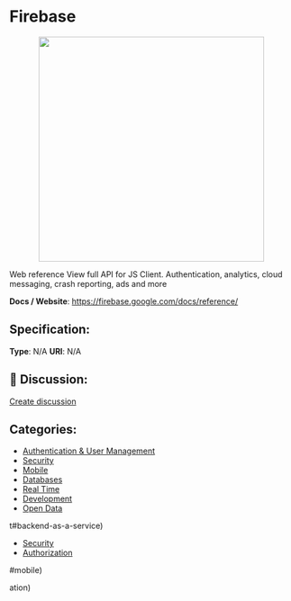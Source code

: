 # Firebase
<p align="center">
    <img width="400" src="https://raw.githubusercontent.com/apis-list/apis-list/apis/firebase/logo_256x256.png" />
</p>

Web reference View full API for JS Client. Authentication, analytics, cloud messaging, crash reporting, ads and more

**Docs / Website**: https://firebase.google.com/docs/reference/

## Specification:
**Type**:  N/A 
**URI**:  N/A 

## 💬 Discussion:
[Create discussion](link)

## Categories:
- [Authentication & User Management](https://github.com/apis-list/apis-list#authentication-and-user-management)
- [Security](https://github.com/apis-list/apis-list#security)
- [Mobile](https://github.com/apis-list/apis-list#mobile)
- [Databases](https://github.com/apis-list/apis-list#databases)
- [Real Time](https://github.com/apis-list/apis-list#real-time)
- [Development](https://github.com/apis-list/apis-list#development)
- [Open Data](https://github.com/apis-list/apis-list#open-data)





t#backend-as-a-service)
- [Security](https://github.com/apis-list/apis-list#security)
- [Authorization](https://github.com/apis-list/apis-list#authorization)



#mobile)



ation)



